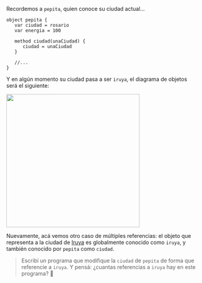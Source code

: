 Recordemos a `pepita`, quien conoce su ciudad actual...

```wollok
object pepita {
   var ciudad = rosario
   var energia = 100
   
   method ciudad(unaCiudad) {
      ciudad = unaCiudad
   }
   
   //...
}
```

Y en algún momento su ciudad pasa a ser `iruya`, el diagrama de objetos será el siguiente: 

<img src="https://github.com/pdep-utn/mumuki-guia-wollok-referencias/raw/master/assets/atributos.png" width="350"/>

Nuevamente, acá vemos otro caso de múltiples referencias: el objeto que representa a la ciudad de [Iruya](https://es.wikipedia.org/wiki/Iruya) es globalmente conocido como `iruya`, y también conocido por `pepita` como `ciudad`.

> Escribí un programa que modifique la `ciudad` de `pepita` de forma que referencie a `iruya`. 
> Y pensá: ¿cuantas referencias a `iruya` hay en este programa? :thought_balloon:

